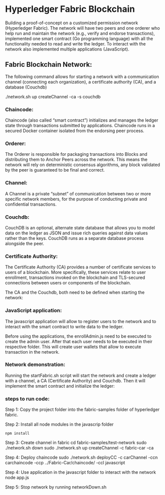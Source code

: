 # Hyperledger Fabric Blockchain

Building a proof-of-concept on a customized permission network (Hyperledger Fabric). The network will have two peers and one orderer who help run and maintain the network (e.g., verify and endorse transactions), implemented one smart contract (Go programming language) with all the functionality needed to read and write the ledger. To interact with the network also implemented multiple applications (JavaScript).

## Fabric Blockchain Network:
The following command allows for starting a network with a communication channel (connecting each organization), a certificate authority (CA), and a database (Couchdb)

./network.sh up createChannel -ca -s couchdb


### Chaincode:

Chaincode (also called “smart contract”) initializes and manages the ledger state through transactions submitted by applications. Chaincode runs in a secured Docker container isolated from the endorsing peer process.

### Orderer:

The Orderer is responsible for packaging transactions into Blocks and distributing them to Anchor Peers across the network. This means the network will rely on deterministic consensus algorithms, any block validated by the peer is guaranteed to be final and correct.

### Channel:

A Channel is a private “subnet” of communication between two or more specific network members, for the purpose of conducting private and confidential transactions.

### Couchdb:

CouchDB is an optional, alternate state database that allows you to model data on the ledger as JSON and issue rich queries against data values rather than the keys. CouchDB runs as a separate database process alongside the peer.

### Certificate Authority:

The Certificate Authority (CA) provides a number of certificate services to users of a blockchain. More specifically, these services relate to user enrollment, transactions invoked on the blockchain and TLS-secured connections between users or components of the blockchain.

The CA and the Couchdb, both need to be defined when starting the network:

### JavaScript application:
The javascript application will allow to register users to the network and to interact with the smart contract to write data to the ledger.

Before using the applications, the enrollAdmin.js need to be executed to create the admin user. After that each user needs to be executed in their respective folder. This will create user wallets that allow to execute transaction in the network.

### Network demonstration:
Running the startFabric.sh script will start the network and create a ledger with a channel, a CA (Certificate Authority) and Couchdb. Then it will implement the smart contract and initialize the ledger:

### steps to run code:
Step 1: Copy the project folder into the fabric-samples folder of hyperledger fabric.

Step 2: Install all node modules in the javascrip folder 

	npm install 

Step 3: Create channel in fabric
            cd fabric-samples/test-network
             sudo ./network.sh down
             sudo ./network.sh up createChannel -c fabric-car -ca

Step 4: Deploy chaincode
    sudo ./network.sh deployCC -c carChannel -ccn carchaincode -ccp ../Fabric-Car/chaincode/ -ccl javascript

Step 4: Use application in the javascript folder to interact with the network
    node app.js

Step 5: Stop network by running networkDown.sh
